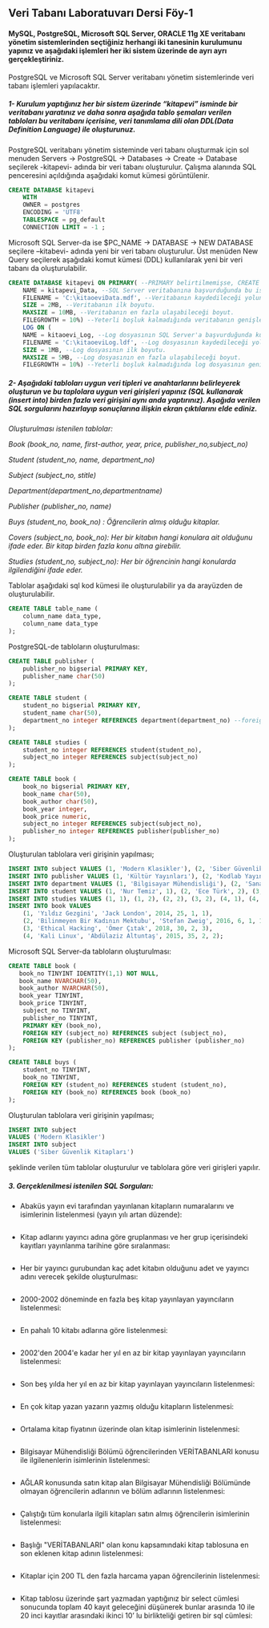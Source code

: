 ## Veri Tabanı Laboratuvarı Dersi Föy-1

#### MySQL, PostgreSQL, Microsoft SQL Server, ORACLE 11g XE veritabanı yönetim sistemlerinden seçtiğiniz herhangi iki tanesinin kurulumunu yapınız ve aşağıdaki işlemleri her iki sistem üzerinde de ayrı ayrı gerçekleştiriniz. 

PostgreSQL ve Microsoft SQL Server veritabanı yönetim sistemlerinde veri tabanı işlemleri yapılacaktır.

##### 1- Kurulum yaptığınız her bir sistem üzerinde “kitapevi” isminde bir veritabanı yaratınız ve daha sonra aşağıda tablo şemaları verilen tabloları bu veritabanı içerisine, veri tanımlama dili olan DDL(Data Definition Language) ile oluşturunuz. 

PostgreSQL veritabanı yönetim sisteminde veri tabanı oluşturmak için sol menuden Servers -> PostgreSQL -> Databases ->  Create -> Database seçilerek -kitapevi- adında bir veri tabanı oluşturulur. Çalışma alanında SQL penceresini açıldığında aşağıdaki komut kümesi görüntülenir.

```sql
CREATE DATABASE kitapevi
    WITH 
    OWNER = postgres
    ENCODING = 'UTF8'
    TABLESPACE = pg_default
    CONNECTION LIMIT = -1 ;
```
Microsoft SQL Server-da ise $PC_NAME -> DATABASE -> NEW DATABASE seçilere –kitabevi- adında yeni bir veri tabanı oluşturulur. Üst menüden New Query seçilerek aşağıdaki komut kümesi (DDL) kullanılarak yeni bir veri tabanı da oluşturulabilir. 

```sql
CREATE DATABASE kitapevi ON PRIMARY( --PRIMARY belirtilmemişse, CREATE DATABASE deyiminde listelenen ilk dosya birincil dosya olur.
    NAME = kitapevi_Data, --SQL Server veritabanına başvurduğunda bu ismi kullanır. İsim uniqe(benzersiz) olmak zorundadır.
    FILENAME = 'C:\kitaoeviData.mdf', --Veritabanın kaydedileceği yolun belirtildiği yerdir. Eğer belirtilen klasör yok ise önceden oluşturulması gerekir.
    SIZE = 2MB, --Veritabanın ilk boyutu.
    MAXSIZE = 10MB, --Veritabanın en fazla ulaşabileceği boyut.
    FILEGROWTH = 10%) --Yeterli boşluk kalmadığında veritabanın genişleme miktarı.
    LOG ON ( 
    NAME = kitaoevi_Log, --Log dosyasının SQL Server'a başvurduğunda kullanacağı isim. Uniqe olmak zorundadır.
    FILENAME = 'C:\kitaoeviLog.ldf', --Log dosyasının kaydedileceği yolun belirtildiği yerdir.
    SIZE = 1MB, --Log dosyasının ilk boyutu.
    MAXSIZE = 5MB, --Log dosyasının en fazla ulaşabileceği boyut.
    FILEGROWTH = 10%) --Yeterli boşluk kalmadığında log dosyasının genişleme miktarı.
```

##### 2- Aşağıdaki tabloları uygun veri tipleri ve anahtarlarını belirleyerek oluşturun ve bu taplolara uygun veri girişleri yapınız (SQL kullanarak (insert into) birden fazla veri girişini aynı anda yaptırınız). Aşağıda verilen SQL sorgularını hazırlayıp sonuçlarına ilişkin ekran çıktılarını elde ediniz. 

_Oluşturulması istenilen tablolar:_

 _Book (book_no, name, first-author, year, price, publisher_no,subject_no)_
 
 _Student (student_no, name, department_no)_
 
 _Subject (subject_no, stitle)_
 
 _Department(department_no,departmentname)_
 
 _Publisher (publisher_no, name)_
 
 _Buys (student_no, book_no) : Öğrencilerin almış olduğu kitaplar._
 
 _Covers (subject_no, book_no): Her bir kitabın hangi konulara ait olduğunu ifade eder. Bir kitap birden fazla konu altına girebilir._
 
 _Studies (student_no, subject_no): Her bir öğrencinin hangi konularda ilgilendiğini ifade eder._
 
Tablolar aşağıdaki sql kod kümesi ile oluşturulabilir ya da arayüzden de oluşturulabilir. 

```sql
CREATE TABLE table_name (
    column_name data_type,
    column_name data_type
);
```

PostgreSQL-de tabloların oluşturulması:

```sql
CREATE TABLE publisher (
    publisher_no bigserial PRIMARY KEY, 
    publisher_name char(50)
);

CREATE TABLE student (
    student_no bigserial PRIMARY KEY,
    student_name char(50),
    department_no integer REFERENCES department(department_no) --foreign key
);

CREATE TABLE studies (
    student_no integer REFERENCES student(student_no),
    subject_no integer REFERENCES subject(subject_no) 
);

CREATE TABLE book (
    book_no bigserial PRIMARY KEY,
    book_name char(50),
    book_author char(50),
    book_year integer,
    book_price numeric,
    subject_no integer REFERENCES subject(subject_no),
    publisher_no integer REFERENCES publisher(publisher_no)
);
```

Oluşturulan tablolara veri girişinin yapılması;

```sql
INSERT INTO subject VALUES (1, 'Modern Klasikler'), (2, 'Siber Güvenlik Kitapları');
INSERT INTO publisher VALUES (1, 'Kültür Yayınları'), (2, 'Kodlab Yayınları'), (3, 'Abaküs Yayınları');
INSERT INTO department VALUES (1, 'Bilgisayar Mühendisliği'), (2, 'Sanat Tarihi');
INSERT INTO student VALUES (1, 'Nur Temiz', 1), (2, 'Ece Türk', 2), (3, 'Yavuz Gök', 2), (4, 'Silan Başaran', 1);
INSERT INTO studies VALUES (1, 1), (1, 2), (2, 2), (3, 2), (4, 1), (4, 2);
INSERT INTO book VALUES 
    (1, 'Yıldız Gezgini', 'Jack London', 2014, 25, 1, 1),
    (2, 'Bilinmeyen Bir Kadının Mektubu', 'Stefan Zweig', 2016, 6, 1, 1),
    (3, 'Ethical Hacking', 'Ömer Çıtak', 2018, 30, 2, 3), 
    (4, 'Kali Linux', 'Abdülaziz Altuntaş', 2015, 35, 2, 2);
```

Microsoft SQL Server-da tabloların oluşturulması:

```sql
CREATE TABLE book (
   book_no TINYINT IDENTITY(1,1) NOT NULL,
   book_name NVARCHAR(50),
   book_author NVARCHAR(50),
   book_year TINYINT,
   book_price TINYINT,
	subject_no TINYINT,
	publisher_no TINYINT,
	PRIMARY KEY (book_no),
	FOREIGN KEY (subject_no) REFERENCES subject (subject_no),
	FOREIGN KEY (publisher_no) REFERENCES publisher (publisher_no)
);

CREATE TABLE buys (
    student_no TINYINT,
    book_no TINYINT,
	FOREIGN KEY (student_no) REFERENCES student (student_no),
	FOREIGN KEY (book_no) REFERENCES book (book_no)
);
```

Oluşturulan tablolara veri girişinin yapılması;

```sql
INSERT INTO subject
VALUES ('Modern Klasikler')
INSERT INTO subject
VALUES ('Siber Güvenlik Kitapları')
```

şeklinde verilen tüm tablolar oluşturulur ve tablolara göre veri girişleri yapılır.

##### 3. Gerçeklenilmesi istenilen SQL Sorguları:

* Abaküs yayın evi tarafından yayınlanan kitapların numaralarını ve isimlerinin listelenmesi (yayın yılı artan düzende):

```sql
```

* Kitap adlarını yayıncı adına göre gruplanması ve her grup içerisindeki kayıtları yayınlanma tarihine göre sıralanması:

```sql
```

* Her bir yayıncı gurubundan kaç adet kitabın olduğunu adet ve yayıncı adını verecek şekilde oluşturulması:

```sql
```

* 2000-2002 döneminde en fazla beş kitap yayınlayan yayıncıların listelenmesi:

```sql
```

* En pahalı 10 kitabı adlarına göre listelenmesi:

```sql
```

* 2002'den 2004'e kadar her yıl en az bir kitap yayınlayan yayıncıların listelenmesi:

```sql
```

* Son beş yılda her yıl en az bir kitap yayınlayan yayıncıların listelenmesi:

```sql
```

* En çok kitap yazan yazarın yazmış olduğu kitapların listelenmesi:

```sql
```

* Ortalama kitap fiyatının üzerinde olan kitap isimlerinin listelenmesi:

```sql
```

* Bilgisayar Mühendisliği Bölümü öğrencilerinden VERİTABANLARI konusu ile ilgilenenlerin isimlerinin listelenmesi:

```sql
```

* AĞLAR konusunda satın kitap alan Bilgisayar Mühendisliği Bölümünde olmayan öğrencilerin adlarının ve bölüm adlarının listelenmesi:

```sql
```

* Çalıştığı tüm konularla ilgili kitapları satın almış öğrencilerin isimlerinin listelenmesi:

```sql
```

* Başlığı "VERİTABANLARI" olan konu kapsamındaki kitap tablosuna en son eklenen kitap adının listelenmesi:

```sql
```

* Kitaplar için 200 TL den fazla harcama yapan öğrencilerinin listelenmesi:

```sql
```

* Kitap tablosu üzerinde şart yazmadan yaptığınız bir select cümlesi sonucunda toplam 40 kayıt geleceğini düşünerek bunlar arasında 10 ile 20 inci kayıtlar arasındaki ikinci 10’ lu birlikteliği getiren bir sql cümlesi:

```sql
```

